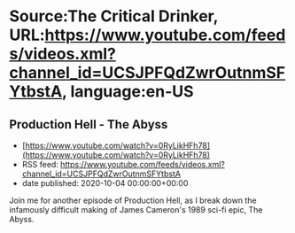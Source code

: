 # Source:The Critical Drinker, URL:https://www.youtube.com/feeds/videos.xml?channel_id=UCSJPFQdZwrOutnmSFYtbstA, language:en-US

## Production Hell - The Abyss
 - [https://www.youtube.com/watch?v=0RyLikHFh78](https://www.youtube.com/watch?v=0RyLikHFh78)
 - RSS feed: https://www.youtube.com/feeds/videos.xml?channel_id=UCSJPFQdZwrOutnmSFYtbstA
 - date published: 2020-10-04 00:00:00+00:00

Join me for another episode of Production Hell, as I break down the infamously difficult making of James Cameron's 1989 sci-fi epic, The Abyss.

